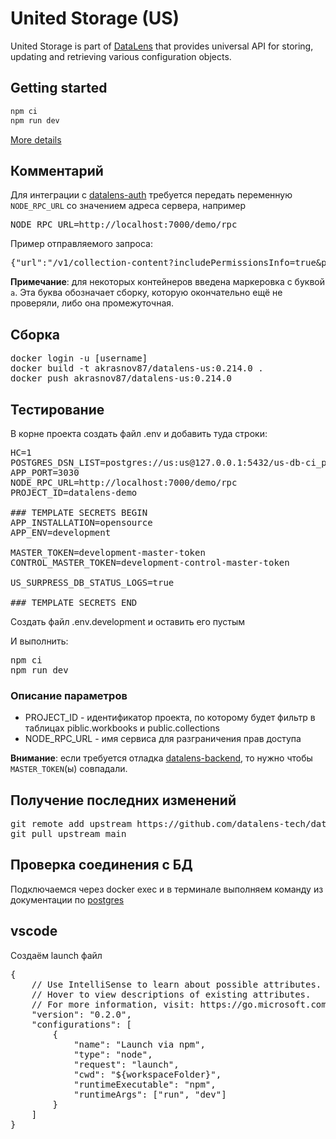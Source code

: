 # United Storage (US)

United Storage is part of [DataLens](https://datalens.tech) that provides universal API for storing, updating and retrieving various configuration objects.

## Getting started

```sh
npm ci
npm run dev
```

[More details](https://github.com/datalens-tech/datalens)

## Комментарий
Для интеграции с [datalens-auth](https://github.com/akrasnov87/datalens-auth) требуется передать переменную `NODE_RPC_URL` со значением адреса сервера, например
<pre>
NODE_RPC_URL=http://localhost:7000/demo/rpc
</pre>

Пример отправляемого запроса:
<pre>
{"url":"/v1/collection-content?includePermissionsInfo=true&pageSize=50&orderField=createdAt&orderDirection=desc&onlyMy=false&mode=all","method":"GET","rawHeaders":["Accept","application/json, */*","x-request-id","dl.95099.8f2fd60e","host","host.docker.internal:8030","accept-encoding","gzip, deflate","accept-language","en","x-gateway-version","1.5.1","x-forwarded-for","172.22.0.1","x-rpc-authorization","bW9iaWxlOjEyMzQ1","user-agent","Mozilla/5.0 (Windows NT 10.0; Win64; x64) AppleWebKit/537.36 (KHTML, like Gecko) Chrome/120.0.0.0 YaBrowser/24.1.0.0 Safari/537.36","origin","http://localhost:8080","referer","http://localhost:8080/collections?x-rpc-authorization=bW9iaWxlOjEyMzQ1","Connection","close"]}
</pre>

__Примечание__: для некоторых контейнеров введена маркеровка с буквой `a`. Эта буква обозначает сборку, которую окончательно ещё не проверяли, либо она промежуточная.

## Сборка
<pre>
docker login -u [username]
docker build -t akrasnov87/datalens-us:0.214.0 .
docker push akrasnov87/datalens-us:0.214.0
</pre>

## Тестирование

В корне проекта создать файл .env и добавить туда строки:
<pre>
HC=1
POSTGRES_DSN_LIST=postgres://us:us@127.0.0.1:5432/us-db-ci_purgeable
APP_PORT=3030
NODE_RPC_URL=http://localhost:7000/demo/rpc
PROJECT_ID=datalens-demo

### TEMPLATE SECRETS BEGIN
APP_INSTALLATION=opensource
APP_ENV=development

MASTER_TOKEN=development-master-token
CONTROL_MASTER_TOKEN=development-control-master-token

US_SURPRESS_DB_STATUS_LOGS=true

### TEMPLATE SECRETS END
</pre>

Создать файл .env.development и оставить его пустым

И выполнить: 
<pre>
npm ci
npm run dev
</pre>

### Описание параметров
* PROJECT_ID - идентификатор проекта, по которому будет фильтр в таблицах piblic.workbooks и public.collections
* NODE_RPC_URL - имя сервиса для разграничения прав доступа

__Внимание__: если требуется отладка [datalens-backend](https://github.com/akrasnov87/datalens-backend), то нужно чтобы `MASTER_TOKEN`(ы) совпадали. 

## Получение последних изменений

<pre>
git remote add upstream https://github.com/datalens-tech/datalens-us.git
git pull upstream main
</pre>

## Проверка соединения с БД

Подключаемся через docker exec и в терминале выполняем команду из документации по [postgres](https://postgrespro.ru/docs/postgresql/9.6/app-pg-isready)

## vscode

Создаём launch файл
<pre>
{
    // Use IntelliSense to learn about possible attributes.
    // Hover to view descriptions of existing attributes.
    // For more information, visit: https://go.microsoft.com/fwlink/?linkid=830387
    "version": "0.2.0",
    "configurations": [
        {
            "name": "Launch via npm",
            "type": "node",
            "request": "launch",
            "cwd": "${workspaceFolder}",
            "runtimeExecutable": "npm",
            "runtimeArgs": ["run", "dev"]
        }
    ]
}
</pre>